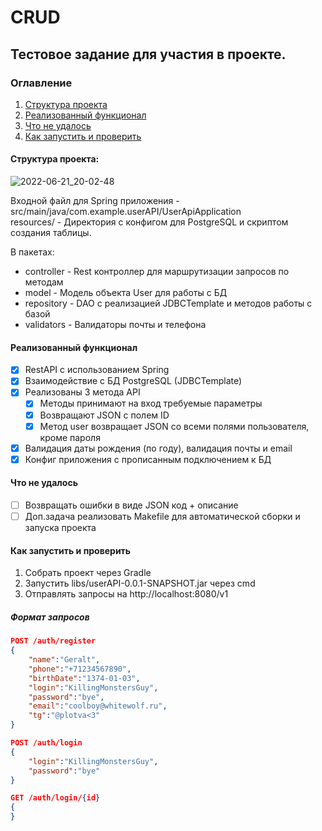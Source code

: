 # CRUD
## Тестовое задание для участия в проекте.  

### Оглавление
1. [Структура проекта](https://github.com/NukerDuker/CRUD#Структура-проекта)
2. [Реализованный функционал](https://github.com/NukerDuker/CRUD#Реализованный-функционал)
3. [Что не удалось](https://github.com/NukerDuker/CRUD#Что-не-удалось)
4. [Как запустить и проверить](https://github.com/NukerDuker/CRUD#Как-запустить-и-проверить)
#### Структура проекта:  

![2022-06-21_20-02-48](https://user-images.githubusercontent.com/64738590/174857378-a72e86ea-c355-4906-9f41-18440e8cc9e0.png)

Входной файл для Spring приложения - src/main/java/com.example.userAPI/UserApiApplication  
resources/ - Директория с конфигом для PostgreSQL и скриптом создания таблицы.

В пакетах:
- controller - Rest контроллер для маршрутизации запросов по методам
- model - Модель объекта User для работы с БД
- repository - DAO с реализацией JDBCTemplate и методов работы с базой
- validators - Валидаторы почты и телефона

#### Реализованный функционал    
- [X] RestAPI с использованием Spring
- [X] Взаимодействие с БД PostgreSQL (JDBCTemplate)
- [X] Реализованы 3 метода API    
  - [X] Методы принимают на вход требуемые параметры    
  - [X] Возвращают JSON с полем ID
  - [X] Метод user возвращает JSON со всеми полями пользователя, кроме пароля
- [X] Валидация даты рождения (по году), валидация почты и email
- [X] Конфиг приложения с прописанным подключением к БД

#### Что не удалось    
- [ ] Возвращать ошибки в виде JSON код + описание
- [ ] Доп.задача реализовать Makefile для автоматической сборки и запуска проекта

#### Как запустить и проверить    
1. Собрать проект через Gradle
2. Запустить libs/userAPI-0.0.1-SNAPSHOT.jar через cmd
3. Отправлять запросы на http://localhost:8080/v1

##### Формат запросов     
```json
POST /auth/register
{
    "name":"Geralt",
    "phone":"+71234567890",
    "birthDate":"1374-01-03",
    "login":"KillingMonstersGuy",
    "password":"bye",
    "email":"coolboy@whitewolf.ru",
    "tg":"@plotva<3"
}
```
```json
POST /auth/login
{
    "login":"KillingMonstersGuy",
    "password":"bye"
}
```
```json
GET /auth/login/{id}
{
}
```
